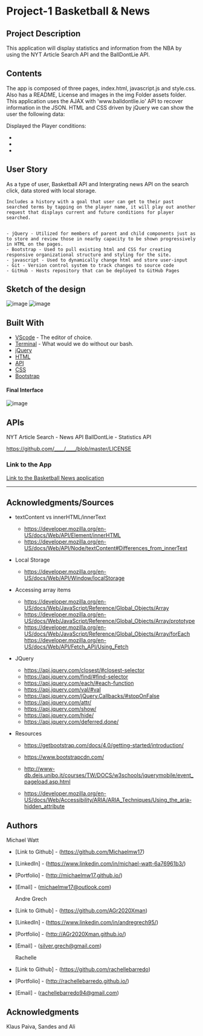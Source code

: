 # Project-1 Basketball & News

## Project Description

This application will display statistics and information from the NBA by using the NYT Article Search API and the BallDontLie API.

## Contents

<p>
The app is composed of three pages, index.html, javascript.js and style.css. Also has a README, License and images in the img Folder assets folder.
This application uses the AJAX with 'www.balldontlie.io' API to recover information in the JSON. HTML and CSS driven by jQuery we can show the user the following data:

Displayed the Player conditions:

- 
- 
-

</p>


## User Story

<p>
    As a type of user, Basketball API and Intergrating news API on the search click, data stored with local storage.

    Includes a history with a goal that user can get to their past searched terms by tapping on the player name, it will play out another request that displays current and future conditions for player searched.


    - jQuery - Utilized for members of parent and child components just as to store and review those in nearby capacity to be shown progressively in HTML on the pages.
    - Bootstrap - Used to pull existing html and CSS for creating responsive organizational structure and styling for the site.
    - javascript - Used to dynamically change html and store user-input
    - Git - Version control system to track changes to source code
    - GitHub - Hosts repository that can be deployed to GitHub Pages

</p>


## Sketch of the design

![image](https://user-images.githubusercontent.com/69458896/94652259-10856c80-033d-11eb-9906-803b2e0f821d.png)
![image](https://user-images.githubusercontent.com/69458896/94656063-e46cea00-0342-11eb-82cd-e3ff69a96352.png)

## Built With

- [VScode](https://code.visualstudio.com/) - The editor of choice.
- [Terminal](https:///) - What would we do without our bash.
- [jQuery](https://api.jquery.com/)
- [HTML](https://developer.mozilla.org/en-US/docs/Web/HTML)
- [API](https://openweathermap.org/api)
- [CSS](https://developer.mozilla.org/en-US/docs/Web/CSS)
- [Bootstrap](https://getbootstrap.com/)

#### Final Interface

![image](https://user-images.githubusercontent.com/69458896/94807145-90d9c980-0432-11eb-856f-0cc8f7b57595.png)

## APIs

NYT Article Search - News API
BallDontLie - Statistics API

https://github.com/____/____/blob/master/LICENSE

### Link to the App

<a href="https://Michaelmw17.github.io/Project-1-Basketball-News/">Link to the Basketball News application</a>

<hr>

## Acknowledgments/Sources

- textContent vs innerHTML/innerText

  - https://developer.mozilla.org/en-US/docs/Web/API/Element/innerHTML
  - https://developer.mozilla.org/en-US/docs/Web/API/Node/textContent#Differences_from_innerText

- Local Storage

  - https://developer.mozilla.org/en-US/docs/Web/API/Window/localStorage

- Accessing array items

  - https://developer.mozilla.org/en-US/docs/Web/JavaScript/Reference/Global_Objects/Array
  - https://developer.mozilla.org/en-US/docs/Web/JavaScript/Reference/Global_Objects/Array/prototype
  - https://developer.mozilla.org/en-US/docs/Web/JavaScript/Reference/Global_Objects/Array/forEach
    https://developer.mozilla.org/en-US/docs/Web/API/Fetch_API/Using_Fetch

- JQuery

  - https://api.jquery.com/closest/#closest-selector
  - https://api.jquery.com/find/#find-selector
  - https://api.jquery.com/each/#each-function
  - https://api.jquery.com/val/#val
  - https://api.jquery.com/jQuery.Callbacks/#stopOnFalse
  - https://api.jquery.com/attr/
  - https://api.jquery.com/show/
  - https://api.jquery.com/hide/
  - https://api.jquery.com/deferred.done/

- Resources

  - https://getbootstrap.com/docs/4.0/getting-started/introduction/
  - https://www.bootstrapcdn.com/
  - http://www-db.deis.unibo.it/courses/TW/DOCS/w3schools/jquerymobile/event_pageload.asp.html

  - https://developer.mozilla.org/en-US/docs/Web/Accessibility/ARIA/ARIA_Techniques/Using_the_aria-hidden_attribute

## Authors

Michael Watt

- [Link to Github] - (https://github.com/Michaelmw17)
- [LinkedIn] - (https://www.linkedin.com/in/michael-watt-6a76961b3/)
- [Portfolio] - (http://michaelmw17.github.io/)
- [Email] - (michaelmw17@outlook.com)

  Andre Grech

- [Link to Github] - (https://github.com/AGr2020Xman)
- [LinkedIn] - (https://www.linkedin.com/in/andregrech95/)
- [Portfolio] - (http://AGr2020Xman.github.io/)
- [Email] - (silver.grech@gmail.com)

  Rachelle

- [Link to Github] - (https://github.com/rachellebarredo)
- [Portfolio] - (http://rachellebarredo.github.io/)
- [Email] - (rachellebarredo94@gmail.com)

## Acknowledgments

Klaus Paiva, Sandes and Ali
